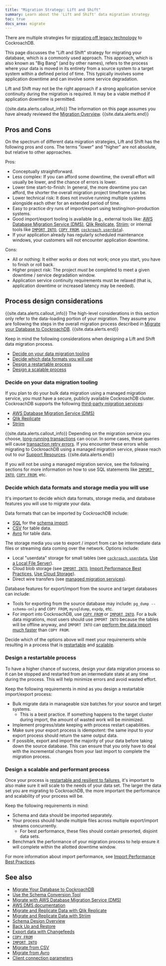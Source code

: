 ```yaml
---
title: "Migration Strategy: Lift and Shift"
summary: Learn about the 'Lift and Shift' data migration strategy
toc: true
docs_area: migrate
---
```


There are multiple strategies for [migrating off legacy technology](migration-overview.html#molt) to CockroachDB.

This page discusses the "Lift and Shift" strategy for migrating your database, which is a commonly used approach. This approach, which is also known as "Big Bang" (and by other names), refers to the process where your data is moved in its entirety from a source system to a target system within a defined period of time. This typically involves some application downtime and can involve some service degradation.

Lift and Shift may not be the right approach if a strong application service continuity during the migration is required. It may be a viable method if application downtime is permitted.

{{site.data.alerts.callout_info}}
The information on this page assumes you have already reviewed the [Migration Overview](migration-overview.html).
{{site.data.alerts.end}}

## Pros and Cons

On the spectrum of different data migration strategies, Lift and Shift has the following pros and cons. The terms "lower" and "higher" are not absolute, but relative to other approaches.

Pros:

- Conceptually straightforward.
- Less complex: If you can afford some downtime, the overall effort will usually be lower, and the chance of errors is lower.
- Lower time start-to-finish: In general, the more downtime you can afford, the shorter the overall migration project timeframe can be.
- Lower technical risk: It does not involve running multiple systems alongside each other for an extended period of time.
- Easy to practice dry runs of import/export using testing/non-production systems.
- Good import/export tooling is available (e.g., external tools like: [AWS Database Migration Service (DMS)](aws-dms.html), [Qlik Replicate](qlik.html), [Striim](striim.html); or internal tools like [`IMPORT INTO`](import-into.html), [`COPY FROM`](copy-from.html), [`cockroach userdata`](cockroach-userfile-upload.html)).
- If your application already has regularly scheduled maintenance windows, your customers will not encounter application downtime.

Cons:

- All or nothing: It either works or does not work; once you start, you have to finish or roll back.
- Higher project risk: The project *must* be completed to meet a given downtime / service degradation window.
- Application service continuity requirements must be relaxed (that is, application downtime or increased latency may be needed).

## Process design considerations

{{site.data.alerts.callout_info}}
The high-level considerations in this section only refer to the data-loading portion of your migration. They assume you are following the steps in the overall migration process described in [Migrate your Database to CockroachDB](migration-overview.html).
{{site.data.alerts.end}}

Keep in mind the following considerations when designing a Lift and Shift data migration process.

- [Decide on your data migration tooling](#managed-migration)
- [Decide which data formats you will use](#data-formats)
- [Design a restartable process](#restartable)
- [Design a scalable process](#scalable)

<a name="managed-migration"></a>

### Decide on your data migration tooling

If you plan to do your bulk data migration using a managed migration service, you must have a secure, publicly available CockroachDB cluster. CockroachDB supports the following [third-party migration services](third-party-database-tools.html#data-migration-tools):

- [AWS Database Migration Service (DMS)](aws-dms.html)
- [Qlik Replicate](qlik.html)
- [Striim](striim.html)

{{site.data.alerts.callout_info}}
Depending on the migration service you choose, [long-running transactions](query-behavior-troubleshooting.html#hanging-or-stuck-queries) can occur. In some cases, these queries will cause [transaction retry errors](common-errors.html#restart-transaction). If you encounter these errors while migrating to CockroachDB using a managed migration service, please reach out to our [Support Resources](support-resources.html).
{{site.data.alerts.end}}

If you will not be using a managed migration service, see the following sections for more information on how to use SQL statements like [`IMPORT INTO`](import-into.html), [`COPY FROM`](copy-from.html), etc.

<a name="data-formats"></a>

### Decide which data formats and storage media you will use

It's important to decide which data formats, storage media, and database features you will use to migrate your data.

Data formats that can be imported by CockroachDB include:

- [SQL](schema-design-overview.html) for the [schema import](../cockroachcloud/migrations-page.html).
- [CSV](migrate-from-csv.html) for table data.
- [Avro](migrate-from-avro.html) for table data.

The storage media you use to export / import from can be intermediate data files or streaming data coming over the network. Options include:

- Local "userdata" storage for small tables (see [`cockroach userdata`](cockroach-userfile-upload.html), [Use a Local File Server](use-a-local-file-server.html)).
- Cloud blob storage (see [`IMPORT INTO`](import-into.html), [Import Performance Best Practices](import-performance-best-practices.html), [Use Cloud Storage](use-cloud-storage.html)).
- Direct wire transfers (see [managed migration services](#managed-migration)).

Database features for export/import from the source and target databases can include:

- Tools for exporting from the source database may include: `pg_dump --schema-only` and `COPY FROM`, `mysqldump`, `expdp`, etc.
- For import into CockroachDB, use [`COPY FROM`](copy-from.html) or [`IMPORT INTO`](import-into.html). For a bulk data migrations, most users should use `IMPORT INTO` because the tables will be offline anyway, and `IMPORT INTO` can [perform the data import much faster](import-performance-best-practices.html) than `COPY FROM`.

Decide which of the options above will meet your requirements while resulting in a process that is [restartable](#restartable) and [scalable](#scalable).

<a name="restartable"></a>

### Design a restartable process

To have a higher chance of success, design your data migration process so it can be stopped and restarted from an intermediate state at any time during the process. This will help minimize errors and avoid wasted effort.

Keep the following requirements in mind as you design a restartable import/export process:

- Bulk migrate data in manageable size batches for your source and target systems.
    - This is a best practice. If something happens to the target cluster during import, the amount of wasted work will be minimized.
- Implement progress/state keeping with process restart capabilities.
- Make sure your export process is idempotent: the same input to your export process should return the same output data.
- If possible, export and import the majority of your data before taking down the source database. This can ensure that you only have to deal with the incremental changes from your last import to complete the migration process.

<a name="scalable"></a>

### Design a scalable and performant process

Once your process is [restartable and resilient to failures](#design-a-restartable-process), it's important to also make sure it will scale to the needs of your data set. The larger the data set you are migrating to CockroachDB, the more important the performance and scalability of your process will be.

Keep the following requirements in mind:

- Schema and data should be imported separately.
- Your process should handle multiple files across multiple export/import streams concurrently.
  - For best performance, these files should contain presorted, disjoint data sets.
- Benchmark the performance of your migration process to help ensure it will complete within the allotted downtime window.
  
For more information about import performance, see [Import Performance Best Practices](import-performance-best-practices.html).

## See also

- [Migrate Your Database to CockroachDB](migration-overview.html)
- [Use the Schema Conversion Tool](../cockroachcloud/migrations-page.html)
- [Migrate with AWS Database Migration Service (DMS)](aws-dms.html)
- [AWS DMS documentation](https://docs.aws.amazon.com/dms/latest/userguide/Welcome.html)
- [Migrate and Replicate Data with Qlik Replicate](qlik.html)
- [Migrate and Replicate Data with Striim](striim.html)
- [Schema Design Overview](schema-design-overview.html)
- [Back Up and Restore](take-full-and-incremental-backups.html)
- [Export data with Changefeeds](export-data-with-changefeeds.html)
- [`COPY FROM`](copy-from.html)
- [`IMPORT INTO`](import-into.html)
- [Migrate from CSV](migrate-from-csv.html)
- [Migrate from Avro](migrate-from-avro.html)
- [Client connection parameters](connection-parameters.html)


<!-- eof -->
